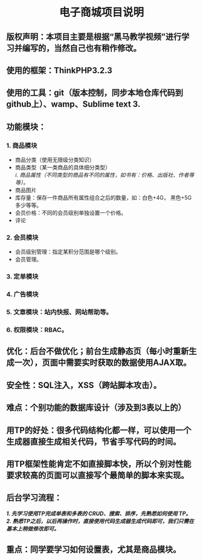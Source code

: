 # <h1 align="center">电子商城项目说明</h1>
## 版权声明：本项目主要是根据“黑马教学视频”进行学习并编写的，当然自己也有稍作修改。
## 使用的框架：ThinkPHP3.2.3
## 使用的工具：git（版本控制，同步本地仓库代码到github上）、wamp、Sublime text 3.
## 功能模块：
### 1.	商品模块
* 商品分类（使用无限级分类知识）
* 商品类型（某一类商品的具体细分类型）<br>
  *i.	商品属性（不同类型的商品有不同的属性，如书有：价格、出版社、作者等等）。*
* 商品图片
* 库存量：保存一件商品所有属性组合之后的数量，如：白色+4G， 黑色+5G多少等等。
* 会员价格：不同的会员级别单独设置一个价格。
* 评论
### 2.	会员模块
* 会员级别管理：指定某积分范围是哪个级别。
* 会员管理。
### 3.	定单模块
### 4.	广告模块
### 5.	文章模块：站内快报、网站帮助等。
### 6.	权限模块：RBAC。
## 优化：后台不做优化；前台生成静态页（每小时重新生成一次），页面中需要实时获取的数据使用AJAX取。
## 安全性：SQL注入，XSS（跨站脚本攻击）。
## 难点：个别功能的数据库设计（涉及到3表以上的）
## 用TP的好处：很多代码结构化都一样，可以使用一个生成器直接生成相关代码，节省手写代码的时间。
## 用TP框架性能肯定不如直接脚本快，所以个别对性能要求较高的页面可以直接写个最简单的脚本来实现。

## 后台学习流程：
***1.	先学习使用TP完成单表和多表的 CRUD、搜索、排序，先熟悉如何使用 TP。***  <br>
***2.	熟悉TP之后，以后再操作时，直接使用代码生成器生成代码即可，我们只需在基本上稍做修改即可。***

## 重点：同学要学习如何设置表，尤其是商品模块。

